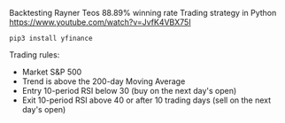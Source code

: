 Backtesting Rayner Teos 88.89% winning rate Trading strategy in Python
https://www.youtube.com/watch?v=JvfK4VBX75I

```pip3 install yfinance```

Trading rules:
- Market S&P 500
- Trend is above the 200-day Moving Average
- Entry 10-period RSI below 30 (buy on the next day's open)
- Exit 10-period RSI above 40 or after 10 trading days (sell on the next day's open)

